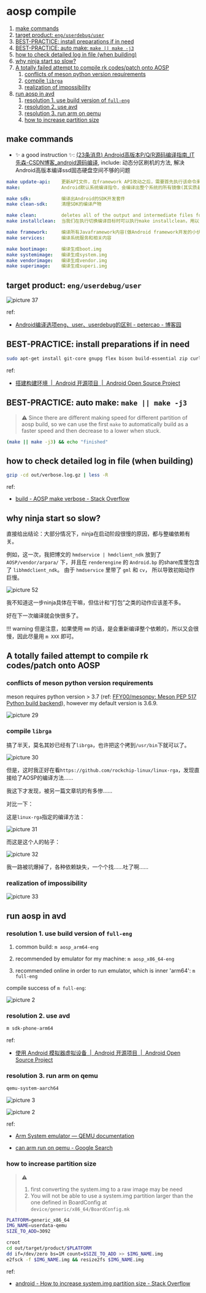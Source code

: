 # aosp compile

1. [make commands](#make-commands)
2. [target product: `eng/userdebug/user`](#target-product-enguserdebuguser)
3. [BEST-PRACTICE: install preparations if in need](#best-practice-install-preparations-if-in-need)
4. [BEST-PRACTICE: auto make: `make || make -j3`](#best-practice-auto-make-make--make--j3)
5. [how to check detailed log in file (when building)](#how-to-check-detailed-log-in-file-when-building)
6. [why ninja start so slow?](#why-ninja-start-so-slow)
7. [A totally failed attempt to compile rk codes/patch onto AOSP](#a-totally-failed-attempt-to-compile-rk-codespatch-onto-aosp)
    1. [conflicts of meson python version requirements](#conflicts-of-meson-python-version-requirements)
    2. [compile `librga`](#compile-librga)
    3. [realization of impossibility](#realization-of-impossibility)
8. [run aosp in avd](#run-aosp-in-avd)
    1. [resolution 1. use build version of `full-eng`](#resolution-1-use-build-version-of-full-eng)
    2. [resolution 2. use avd](#resolution-2-use-avd)
    3. [resolution 3. run arm on qemu](#resolution-3-run-arm-on-qemu)
    4. [how to increase partition size](#how-to-increase-partition-size)

## make commands

- :sparkles: a good instruction :sparkles:: [(23条消息) Android高版本P/Q/R源码编译指南_IT先森-CSDN博客_android源码编译](https://blog.csdn.net/tkwxty/article/details/111684291), include: 动态分区刷机的方法, 解决Android高版本编译ssd固态硬盘空间不够的问题

```yaml
make update-api:    更新API文件，在framework API改动之后，需要首先执行该命令来更新API，公开的API记录在frameworks/base/api目录下
make:               Android默认系统编译指令，会编译出整个系统的所有镜像(其实质最终执行的是make droid)

make sdk:       	编译出Android的SDK开发套件
make clean-sdk: 	清理SDK的编译产物

make clean:	        deletes all of the output and intermediate files for this configuration. This is the same as `rm -rf out/<configuration>/`,通常删除的是整个Android源码工程的out/*目录
make installclean:  当我们在执行切换编译目标时可以执行make installclean，用以清除之前编译生成的文件，但是又不会将整个out目录清空，这样可以加快编译目标的构建速度

make framework:	    编译所有Javaframework内容(做Android framework开发的小伙们对这条命令应该是再熟悉不过的了)。
make services:  	编译系统服务和相关内容

make bootimage:	    编译生成boot.img
make systemimage:   编译生成system.img
make vendorimage:   编译生成vendor.img
make superimage:    编译生成superi.img
```

## target product: `eng/userdebug/user`

![picture 37](https://mark-vue-oss.oss-cn-hangzhou.aliyuncs.com/aosp-compile-howto-1644770866675-f652b37aaa6b2ebd8848d90e1aaaa77d7203e8f625ce778fa1ba4ff3364f0e51.png)  

ref:

- [Android编译选项eng、user、userdebug的区别 - petercao - 博客园](https://www.cnblogs.com/bluestorm/p/11125055.html)

## BEST-PRACTICE: install preparations if in need

```sh
sudo apt-get install git-core gnupg flex bison build-essential zip curl zlib1g-dev gcc-multilib g++-multilib libc6-dev-i386 libncurses5 lib32ncurses5-dev x11proto-core-dev libx11-dev lib32z1-dev libgl1-mesa-dev libxml2-utils xsltproc unzip fontconfig
```

ref:

- [搭建构建环境  |  Android 开源项目  |  Android Open Source Project](https://source.android.com/setup/build/initializing#installing-required-packages-ubuntu-1804)

## BEST-PRACTICE: auto make: `make || make -j3`

> :warning: Since there are different making speed for different partition of aosp build, so we can use the first `make` to automatically build as a faster speed and then decrease to a lower when stuck.

```sh
(make || make -j3) && echo "finished"
```

## how to check detailed log in file (when building)

```sh
gzip -cd out/verbose.log.gz | less -R
```

ref:

- [build - AOSP make verbose - Stack Overflow](https://stackoverflow.com/questions/42925014/aosp-make-verbose)

## why ninja start so slow?

直接给出结论：大部分情况下，ninja在启动阶段很慢的原因，都与整编依赖有关。

例如，这一次，我把博文的 `hmdservice | hmdclient_ndk` 放到了 `AOSP/vendor/arpara/` 下，并且在 `renderengine` 的 `Android.bp` 的share库里包含了 `libhmdclient_ndk`。 由于 `hmdservice` 里带了 `gml` 和 `cv`， 所以导致初始动作巨慢。

![picture 52](https://mark-vue-oss.oss-cn-hangzhou.aliyuncs.com/aosp-compile-howto-1645852992297-0a6962dcb37b031975a46b7f23a651842f3a37a903e13aca782b5cb8b19e10fd.png)  

我不知道这一步ninja具体在干嘛，但估计和“打包”之类的动作应该差不多。

好在下一次编译就会快很多了。

!!! warning
    但是注意，如果使用 `mm` 的话，是会重新编译整个依赖的，所以又会很慢，因此尽量用 `m XXX` 即可。

## A totally failed attempt to compile rk codes/patch onto AOSP

### conflicts of meson python version requirements

meson requires python version > 3.7 (ref: [FFY00/mesonpy: Meson PEP 517 Python build backend](https://github.com/FFY00/mesonpy)), however my default version is 3.6.9.

![picture 29](https://mark-vue-oss.oss-cn-hangzhou.aliyuncs.com/aosp-notes-1643087935681-cae1ef23e1bb4f426ee84613734b1971b8f67b6b41b399ec7912b131087475f8.png)  

### compile `librga`

搞了半天，莫名其妙已经有了`librga`，也许把这个拷到`/usr/bin`下就可以了。

![picture 30](https://mark-vue-oss.oss-cn-hangzhou.aliyuncs.com/aosp-notes-1643091737140-cb7e48d73979942cf47885f781656a7c06d7e2d31809a57cd3fecb7abe34768e.png)  

但是，这时我正好在看`https://github.com/rockchip-linux/linux-rga`，发现直接给了AOSP的编译方法……

我这下才发现，被另一篇文章坑的有多惨……

对比一下：

这是`linux-rga`指定的编译方法：

![picture 31](https://mark-vue-oss.oss-cn-hangzhou.aliyuncs.com/aosp-notes-1643091854481-b44f540f1b11955ace900a589c5c2d11d28cbffebbf76000045e8647eead2ed0.png)  

而这是这个人的帖子：

![picture 32](https://mark-vue-oss.oss-cn-hangzhou.aliyuncs.com/aosp-notes-1643091877616-fecbb622e8971a218cdbcba0148062e30f2d0f952041b8ffd79d94d9b8d80746.png)  

我一路被坑爆掉了，各种依赖缺失，一个个找……吐了啊……

### realization of impossibility

![picture 33](https://mark-vue-oss.oss-cn-hangzhou.aliyuncs.com/aosp-notes-1643093693014-df3c8f45ac4e76c7c03d83046c602f4fd59e6006dd92241a632936ed442b4e18.png)  

## run aosp in avd

### resolution 1. use build version of `full-eng`

1. common build: `m aosp_arm64-eng`

2. recommended by emulator for my machine: `m aosp_x86_64-eng`

3. recommended online in order to run emulator, which is inner 'arm64': `m full-eng`

compile success of `m full-eng`:

![picture 2](https://mark-vue-oss.oss-cn-hangzhou.aliyuncs.com/aosp-compile-howto-1643502046060-43128f1f27ac933f2857ec703eba13559887ac32eb3301231943aa5cf5916c9b.png)  

### resolution 2. use avd

```sh
m sdk-phone-arm64
```

ref:

- [使用 Android 模拟器虚拟设备  |  Android 开源项目  |  Android Open Source Project](https://source.android.com/setup/create/avd)

### resolution 3. run arm on qemu

```sh
qemu-system-aarch64
```

![picture 3](https://mark-vue-oss.oss-cn-hangzhou.aliyuncs.com/aosp-compile-howto-1643514178964-e8d97c7c99dad22b38e9df3fee5f98208fd0b373318e2420e2b95b90bcd07812.png)  

![picture 2](https://mark-vue-oss.oss-cn-hangzhou.aliyuncs.com/aosp-compile-howto-1643514114839-8d612b6d498344fa330f5ca01bc99ee72c77de12e7f76324434191c59336441e.png)  

ref:

- [Arm System emulator — QEMU documentation](https://www.qemu.org/docs/master/system/target-arm.html#:~:text=QEMU%20can%20emulate%20both%2032,a%2064%2Dbit%20Arm%20machine.)

- [can arm run on qemu - Google Search](https://www.google.com.hk/search?q=can+arm+run+on+qemu&newwindow=1&sxsrf=APq-WBvFNnymRMqLigJ9HjE9BLc77SU3pw%3A1643513796283&ei=xAf2YazdEIaVseMPnd6a0AY&ved=0ahUKEwisz4qAxtj1AhWGSmwGHR2vBmoQ4dUDCA4&uact=5&oq=can+arm+run+on+qemu&gs_lcp=Cgdnd3Mtd2l6EAM6BwgAEEcQsANKBAhBGABKBAhGGABQ7AtY0g5gthFoAnACeACAAawBiAHLA5IBAzAuM5gBAKABAcgBCMABAQ&sclient=gws-wiz)

### how to increase partition size

> :warning:
>
> 1. first converting the system.img to a raw image may be need
> 2. You will not be able to use a system.img partition larger than the one defined in BoardConfig at `device/generic/x86_64/BoardConfig.mk`

```sh
PLATFORM=generic_x86_64
IMG_NAME=userdata-qemu
SIZE_TO_ADD=3092

croot
cd out/target/product/$PLATFORM
dd if=/dev/zero bs=1M count=$SIZE_TO_ADD >> $IMG_NAME.img
e2fsck -f $IMG_NAME.img && resize2fs $IMG_NAME.img
```

ref:

- [android - How to increase system.img partition size - Stack Overflow](https://stackoverflow.com/questions/34560562/how-to-increase-system-img-partition-size)
